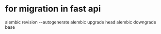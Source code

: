 # for migration in fast api
alembic revision --autogenerate
alembic upgrade head
alembic downgrade base
